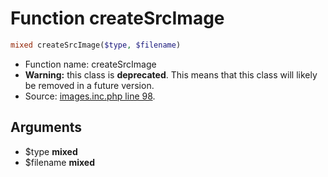 Function createSrcImage
===========================





```php
mixed createSrcImage($type, $filename)
```

* Function name: createSrcImage
* **Warning:** this class is **deprecated**. This means that this class will likely be removed in a future version.
* Source: [images.inc.php line 98](https://github.com/PrestaShop/PrestaShop/blob/1.6.0.1/images.inc.php#L98).

Arguments
---------

* $type **mixed**
* $filename **mixed**

